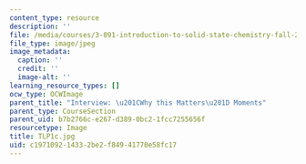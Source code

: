 ```yaml
---
content_type: resource
description: ''
file: /media/courses/3-091-introduction-to-solid-state-chemistry-fall-2018/c197109214332be2f84941770e58fc17_TLP1c.jpg
file_type: image/jpeg
image_metadata:
  caption: ''
  credit: ''
  image-alt: ''
learning_resource_types: []
ocw_type: OCWImage
parent_title: "Interview: \u201CWhy this Matters\u201D Moments"
parent_type: CourseSection
parent_uid: b7b2766c-e267-d389-0bc2-1fcc7255656f
resourcetype: Image
title: TLP1c.jpg
uid: c1971092-1433-2be2-f849-41770e58fc17
---
```

